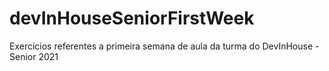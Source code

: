 # devInHouseSeniorFirstWeek
Exercícios referentes a primeira semana de aula da turma do DevInHouse - Senior 2021
